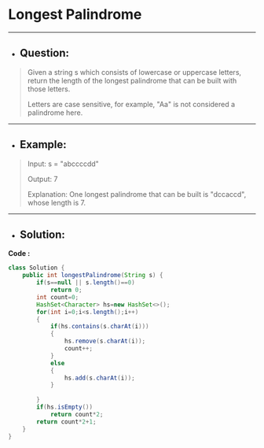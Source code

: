 # Longest Palindrome
---
- ## Question:
>Given a string s which consists of lowercase or uppercase letters, return the length of the longest palindrome that can be built with those letters.
>
>Letters are case sensitive, for example, "Aa" is not considered a palindrome here.
---
- ## Example:
>Input: s = "abccccdd"
>
>Output: 7
>
>Explanation: One longest palindrome that can be built is "dccaccd", whose length is 7.
---
- ## Solution:
**Code :**
```java
class Solution {
    public int longestPalindrome(String s) {
        if(s==null || s.length()==0)
            return 0;
        int count=0;
        HashSet<Character> hs=new HashSet<>();
        for(int i=0;i<s.length();i++)
        {
            if(hs.contains(s.charAt(i)))
            {
                hs.remove(s.charAt(i));
                count++;
            }
            else
            {
                hs.add(s.charAt(i));
            }
                
        }
        if(hs.isEmpty())
            return count*2;
        return count*2+1;
    }
}
